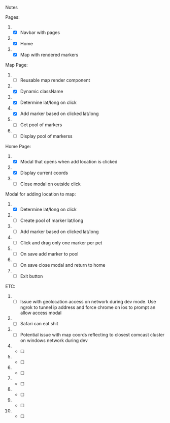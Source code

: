 Notes

Pages:
1. - [x] Navbar with pages
2. - [x] Home
3. - [x] Map with rendered markers

Map Page:
1. - [ ] Reusable map render component 
2. - [x] Dynamic className 
3. - [x] Determine lat/long on click
4. - [x] Add marker based on clicked lat/long
5. - [ ] Get pool of markers
6. - [ ] Display pool of markerss

Home Page:
1. - [x] Modal that opens when add location is clicked
2. - [x] Display current coords
3. - [ ] Close modal on outside click

Modal for adding location to map:
1. - [x] Determine lat/long on click
2. - [ ] Create pool of marker lat/long
3. - [ ] Add marker based on clicked lat/long
4. - [ ] Click and drag only one marker per pet
5. - [ ] On save add marker to pool
6. - [ ] On save close modal and return to home
7. - [ ] Exit button

ETC:
1. - [ ] Issue with geolocation access on network during dev mode. Use ngrok to tunnel ip address and force chrome on ios to prompt an allow access modal 
2. - [ ] Safari can eat shit
3. - [ ] Potential issue with map coords reflecting to closest comcast cluster on windows network during dev
4. - [ ] 
5. - [ ] 




1. - [ ] 
2. - [ ] 
3. - [ ] 
4. - [ ] 
5. - [ ] 

